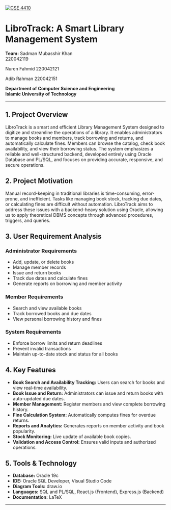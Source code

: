 
[![CSE 4410](https://img.shields.io/badge/CSE-4410-blue)](https://www.iutoic-dhaka.edu/)
# LibroTrack: A Smart Library Management System

**Team:** 
Sadman Mubasshir Khan  
220042119

Nuren Fahmid
220042121

Adib Rahman
220042151

**Department of Computer Science and Engineering**  
**Islamic University of Technology**  

---

## 1. Project Overview

LibroTrack is a smart and efficient Library Management System designed to digitize and streamline the operations of a library. It enables administrators to manage books and members, track borrowing and returns, and automatically calculate fines. Members can browse the catalog, check book availability, and view their borrowing status. The system emphasizes a reliable and well-structured backend, developed entirely using Oracle Database and PL/SQL, and focuses on providing accurate, responsive, and secure operations.

## 2. Project Motivation

Manual record-keeping in traditional libraries is time-consuming, error-prone, and inefficient. Tasks like managing book stock, tracking due dates, or calculating fines are difficult without automation. LibroTrack aims to address these issues with a backend-heavy solution using Oracle, allowing us to apply theoretical DBMS concepts through advanced procedures, triggers, and queries.

## 3. User Requirement Analysis

### Administrator Requirements
- Add, update, or delete books
- Manage member records
- Issue and return books
- Track due dates and calculate fines
- Generate reports on borrowing and member activity

### Member Requirements
- Search and view available books
- Track borrowed books and due dates
- View personal borrowing history and fines

### System Requirements
- Enforce borrow limits and return deadlines
- Prevent invalid transactions
- Maintain up-to-date stock and status for all books

## 4. Key Features
- **Book Search and Availability Tracking:** Users can search for books and view real-time availability.
- **Book Issue and Return:** Administrators can issue and return books with auto-updated due dates.
- **Member Management:** Register members and view complete borrowing history.
- **Fine Calculation System:** Automatically computes fines for overdue returns.
- **Reports and Analytics:** Generates reports on member activity and book popularity.
- **Stock Monitoring:** Live update of available book copies.
- **Validation and Access Control:** Ensures valid inputs and authorized operations.

## 5. Tools & Technology
- **Database:** Oracle 19c
- **IDE:** Oracle SQL Developer, Visual Studio Code
- **Diagram Tools:** draw.io
- **Languages:** SQL and PL/SQL, React.js (Frontend), Express.js (Backend)
- **Documentation:** LaTeX

---
[//]: # (End of README)
